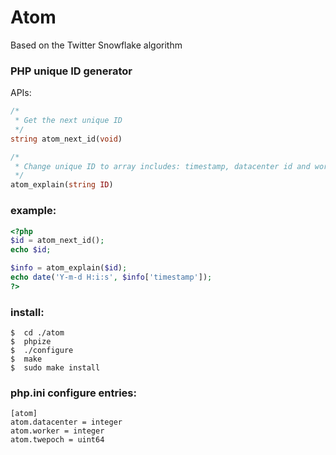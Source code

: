 Atom
====
Based on the Twitter Snowflake algorithm

### PHP unique ID generator

APIs:
```php
/*
 * Get the next unique ID
 */
string atom_next_id(void)

/*
 * Change unique ID to array includes: timestamp, datacenter id and worker id
 */
atom_explain(string ID)
```

### example:
```php
<?php
$id = atom_next_id();
echo $id;

$info = atom_explain($id);
echo date('Y-m-d H:i:s', $info['timestamp']);
?>
```

### install:
```
$  cd ./atom
$  phpize
$  ./configure
$  make
$  sudo make install
```

### php.ini configure entries:
```
[atom]
atom.datacenter = integer
atom.worker = integer
atom.twepoch = uint64
```
